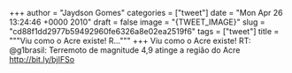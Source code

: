 
+++
author = "Jaydson Gomes"
categories = ["tweet"]
date = "Mon Apr 26 13:24:46 +0000 2010"
draft = false
image = "{TWEET_IMAGE}"
slug = "cd88f1dd2977b59492960fe6326a8e02ea2519f6"
tags = ["tweet"]
title = """Viu como o Acre existe! R..."""
+++
Viu como o Acre existe! RT: @g1brasil: Terremoto de magnitude 4,9 atinge a região do Acre http://bit.ly/bjIFSo
